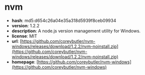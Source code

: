 # nvm

- **hash**: md5:d654c26a04e35a318d5939f8ceb09934
- **version**: 1.2.2
- **description**: A node.js version management utility for Windows.
- **license**: MIT
- **url**: [https://github.com/coreybutler/nvm-windows/releases/download/1.2.2/nvm-noinstall.zip](https://github.com/coreybutler/nvm-windows/releases/download/1.2.2/nvm-noinstall.zip)
- **homepage**: [https://github.com/coreybutler/nvm-windows](https://github.com/coreybutler/nvm-windows)

